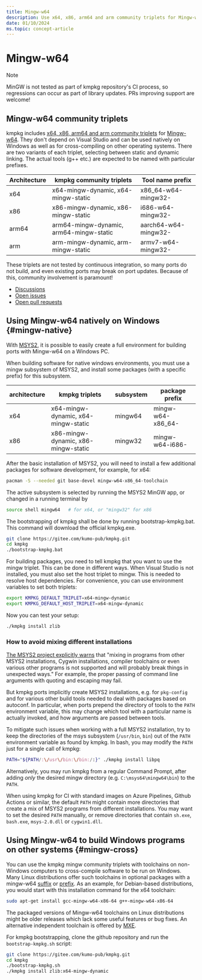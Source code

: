 ```yaml
---
title: Mingw-w64
description: Use x64, x86, arm64 and arm community triplets for Mingw-w64.
date: 01/10/2024
ms.topic: concept-article
---
```

# Mingw-w64

> [!NOTE]
> MinGW is not tested as part of kmpkg repository's CI process, so regressions can occur as part of library updates. PRs improving support are welcome!

## Mingw-w64 community triplets

kmpkg includes [x64, x86, arm64 and arm community triplets](https://gitee.com/kumo-pub/kmpkg/tree/master/triplets/community) for [Mingw-w64](http://mingw-w64.org/). They don't depend on Visual Studio and can be used natively on Windows as well as for cross-compiling on other operating systems. There are two variants of each triplet, selecting between static and dynamic linking. The actual tools (g++ etc.) are expected to be named with particular prefixes.

| Architecture | kmpkg community triplets                | Tool name prefix     |
|--------------|-----------------------------------------|----------------------|
| x64          | x64-mingw-dynamic, x64-mingw-static     | x86_64-w64-mingw32-  |
| x86          | x86-mingw-dynamic, x86-mingw-static     | i686-w64-mingw32-    |
| arm64        | arm64-mingw-dynamic, arm64-mingw-static | aarch64-w64-mingw32- |
| arm          | arm-mingw-dynamic, arm-mingw-static     | armv7-w64-mingw32-   |

These triplets are not tested by continuous integration, so many ports
do not build, and even existing ports may break on port updates.
Because of this, community involvement is paramount!

- [Discussions](https://gitee.com/kumo-pub/kmpkg/discussions?discussions_q=mingw)
- [Open issues](https://gitee.com/kumo-pub/kmpkg/issues?q=is%3Aissue+is%3Aopen+mingw)
- [Open pull requests](https://gitee.com/kumo-pub/kmpkg/pulls?q=is%3Apr+is%3Aopen+mingw)

## Using Mingw-w64 natively on Windows {#mingw-native}

With [MSYS2](https://www.msys2.org/), it is possible to easily create a full environment for building ports with Mingw-w64 on a Windows PC.

When building software for native windows environments, you must use a mingw subsystem of MSYS2, and install some packages (with a specific prefix) for this subsystem.

| architecture | kmpkg triplets                      | subsystem | package prefix    |
|--------------|-------------------------------------|-----------|-------------------|
| x64          | x64-mingw-dynamic, x64-mingw-static | mingw64   | mingw-w64-x86_64- |
| x86          | x86-mingw-dynamic, x86-mingw-static | mingw32   | mingw-w64-i686-   |

After the basic installation of MSYS2, you will need to install a few additional packages for software development, for example, for x64:

```bash
pacman -S --needed git base-devel mingw-w64-x86_64-toolchain
```

The active subsystem is selected by running the MSYS2 MinGW app, or changed in a running terminal by

```bash
source shell mingw64   # for x64, or "mingw32" for x86
```

The bootstrapping of kmpkg shall be done by running bootstrap-kmpkg.bat. This command will download the official kmpkg.exe.

```bash
git clone https://gitee.com/kumo-pub/kmpkg.git
cd kmpkg
./bootstrap-kmpkg.bat
```

For building packages, you need to tell kmpkg that you want to use the mingw triplet. This can be done in different ways. When Visual Studio is not installed, you must also set the host triplet to mingw. This is needed to resolve host dependencies. For convenience, you can use environment variables to set both triplets:

```bash
export KMPKG_DEFAULT_TRIPLET=x64-mingw-dynamic
export KMPKG_DEFAULT_HOST_TRIPLET=x64-mingw-dynamic
```

Now you can test your setup:

```bash
./kmpkg install zlib
```

### How to avoid mixing different installations

[The MSYS2 project explicitly warns](https://www.msys2.org/wiki/MSYS2-introduction/#path) that "mixing in programs from other MSYS2 installations, Cygwin installations, compiler toolchains or even various other programs is not supported and will probably break things in unexpected ways." For example, the proper passing of command line arguments with quoting and escaping may fail.

But kmpkg ports implicitly create MSYS2 installations, e.g. for `pkg-config` and for various other build tools needed to deal with packages based on autoconf. In particular, when ports prepend the directory of tools to the `PATH` environment variable, this may change which tool with a particular name is actually invoked, and how arguments are passed between tools.

To mitigate such issues when working with a full MSYS2 installation, try to keep the directories of the msys subsystem (`/usr/bin`, `bin`) out of the `PATH` environment variable as found by kmpkg. In bash, you may modify the `PATH` just for a single call of kmpkg:

```bash
PATH="${PATH/:\/usr\/bin:\/bin:/:}" ./kmpkg install libpq
```

Alternatively, you may run kmpkg from a regular Command Prompt, after adding *only* the desired mingw directory (e.g. `C:\msys64\mingw64\bin`) to the `PATH`.

When using kmpkg for CI with standard images on Azure Pipelines, Github Actions or similar, the default `PATH` might contain more directories that create a mix of MSYS2 programs from different installations. You may want to set the desired `PATH` manually, or remove directories that contain `sh.exe`, `bash.exe`, `msys-2.0.dll` or `cygwin1.dll`.

## Using Mingw-w64 to build Windows programs on other systems {#mingw-cross}

You can use the kmpkg mingw community triplets with toolchains on non-Windows computers to cross-compile software to be run on Windows. Many Linux distributions offer such toolchains in optional packages with a mingw-w64 [suffix](https://repology.org/projects/?search=-mingw-w64) or [prefix](https://repology.org/projects/?search=mingw-w64-). As an example, for Debian-based distributions, you would start with this installation command for the x64 toolchain:

```bash
sudo apt-get install gcc-mingw-w64-x86-64 g++-mingw-w64-x86-64
```

The packaged versions of Mingw-w64 toolchains on Linux distributions might be older releases which lack some useful features or bug fixes. An alternative independent toolchain is offered by [MXE](https://mxe.cc/).

For kmpkg bootstrapping, clone the github repository and run the `bootstrap-kmpkg.sh` script:

```bash
git clone https://gitee.com/kumo-pub/kmpkg.git
cd kmpkg
./bootstrap-kmpkg.sh
./kmpkg install zlib:x64-mingw-dynamic
```

